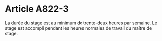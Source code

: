 # Article A822-3

La durée du stage est au minimum de trente-deux heures par semaine. Le stage est accompli pendant les heures normales de travail du maître de stage.
